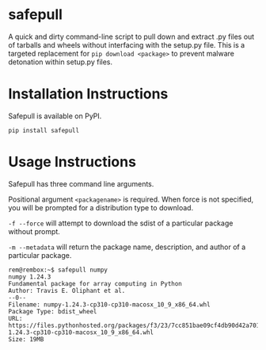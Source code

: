 # safepull

A quick and dirty command-line script to pull down and extract .py files out of tarballs and wheels without interfacing
with the setup.py file. This is a targeted replacement for `pip download <package>` to prevent malware detonation within
setup.py files.

# Installation Instructions
Safepull is available on PyPI.

`pip install safepull`

# Usage Instructions
Safepull has three command line arguments.

Positional argument `<packagename>` is required. When force is not specified, you will be prompted for a distribution type to download.

`-f --force` will attempt to download the sdist of a particular package without prompt.

`-m --metadata` will return the package name, description, and author of a particular package.

```
rem@rembox:~$ safepull numpy
numpy 1.24.3
Fundamental package for array computing in Python
Author: Travis E. Oliphant et al.
--0--
Filename: numpy-1.24.3-cp310-cp310-macosx_10_9_x86_64.whl
Package Type: bdist_wheel
URL: https://files.pythonhosted.org/packages/f3/23/7cc851bae09cf4db90d42a701dfe525780883ada86bece45e3da7a07e76b/numpy-1.24.3-cp310-cp310-macosx_10_9_x86_64.whl
Size: 19MB
```

